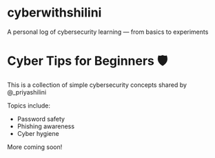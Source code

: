 # cyberwithshilini
A personal log of cybersecurity learning — from basics to experiments

# Cyber Tips for Beginners 🛡️
This is a collection of simple cybersecurity concepts shared by @_priyashilini

Topics include:
- Password safety
- Phishing awareness
- Cyber hygiene

More coming soon!
